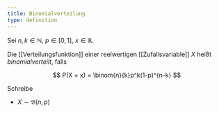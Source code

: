 ```yaml
---
title: Binomialverteilung
type: definition
---
```


Sei $n, k \in \mathbb{N}$, $p \in [0, 1]$, $x \in \mathbb{R}$.

Die [[Verteilungsfunktion]] einer reelwertigen [[Zufallsvariable]] $X$ heißt *binomialverteilt*, falls

$$
	P(X = x) = \binom{n}{k}p^k(1-p)^{n-k}
$$

Schreibe
- $X \sim \mathfrak{B}(n, p)$
